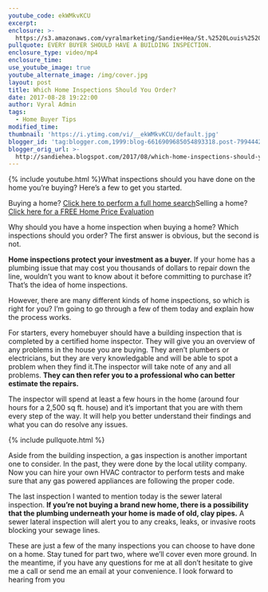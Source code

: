 ```yaml
---
youtube_code: ekWMkvKCU
excerpt:
enclosure: >-
  https://s3.amazonaws.com/vyralmarketing/Sandie+Hea/St.%2520Louis%2520Metro%2520Area%2520Real%2520Estate-%2520Home%2520inspections%2520part%25201.mp4
pullquote: EVERY BUYER SHOULD HAVE A BUILDING INSPECTION.
enclosure_type: video/mp4
enclosure_time:
use_youtube_image: true
youtube_alternate_image: /img/cover.jpg
layout: post
title: Which Home Inspections Should You Order?
date: 2017-08-28 19:22:00
author: Vyral Admin
tags:
  - Home Buyer Tips
modified_time:
thumbnail: 'https://i.ytimg.com/vi/__ekWMkvKCU/default.jpg'
blogger_id: 'tag:blogger.com,1999:blog-6616909685054893318.post-7994442329926110442'
blogger_orig_url: >-
  http://sandiehea.blogspot.com/2017/08/which-home-inspections-should-you-order.html
---
```



{% include youtube.html %}What inspections should you have done on the home you’re buying? Here’s a few to get you started.

Buying a home? [Click here to perform a full home search](http://www.stlouispropertysearch.net/)Selling a home? [Click here for a FREE Home Price Evaluation](http://www.stlouishomevalues.net/)

Why should you have a home inspection when buying a home? Which inspections should you order? The first answer is obvious, but the second is not.

**Home inspections protect your investment as a buyer.** If your home has a plumbing issue that may cost you thousands of dollars to repair down the line, wouldn’t you want to know about it before committing to purchase it? That’s the idea of home inspections.

However, there are many different kinds of home inspections, so which is right for you? I’m going to go through a few of them today and explain how the process works.

For starters, every homebuyer should have a building inspection that is completed by a certified home inspector. They will give you an overview of any problems in the house you are buying. They aren’t plumbers or electricians, but they are very knowledgable and will be able to spot a problem when they find it.The inspector will take note of any and all problems. **They can then refer you to a professional who can better estimate the repairs.**

The inspector will spend at least a few hours in the home (around four hours for a 2,500 sq ft. house) and it’s important that you are with them every step of the way. It will help you better understand their findings and what you can do resolve any issues.

{% include pullquote.html %}

Aside from the building inspection, a gas inspection is another important one to consider. In the past, they were done by the local utility company. Now you can hire your own HVAC contractor to perform tests and make sure that any gas powered appliances are following the proper code.

The last inspection I wanted to mention today is the sewer lateral inspection. **If you’re not buying a brand new home, there is a possibility that the plumbing underneath your home is made of old, clay pipes.** A sewer lateral inspection will alert you to any creaks, leaks, or invasive roots blocking your sewage lines.

These are just a few of the many inspections you can choose to have done on a home. Stay tuned for part two, where we’ll cover even more ground. In the meantime, if you have any questions for me at all don’t hesitate to give me a call or send me an email at your convenience. I look forward to hearing from you